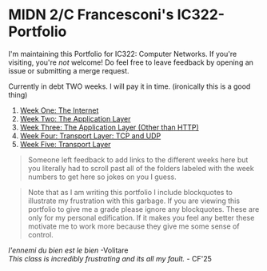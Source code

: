 # MIDN 2/C Francesconi's IC322-Portfolio

I'm maintaining this Portfolio for IC322: Computer Networks. If you're visiting, you're *not* welcome! Do feel free to leave feedback by opening an issue or submitting a merge request.

Currently in debt TWO weeks. I will pay it in time. (ironically this is a good thing)


1. [Week One: The Internet](/week01/)
2. [Week Two: The Application Layer](/week02/)
3. [Week Three: The Application Layer (Other than HTTP)](/week03/)
4. [Week Four: Transport Layer: TCP and UDP](/week04/)
5. [Week Five: Transport Layer](/week05/)

>Someone left feedback to add links to the different weeks here but you literally had to scroll past all of the folders labeled with the week numbers to get here so jokes on you I guess.


> Note that as I am writing this portfolio I include blockquotes to illustrate my frustration with this garbage. If you are viewing this portfolio to give me a grade please ignore any blockquotes. These are only for my personal edification. If it makes you feel any better these motivate me to work more because they give me some sense of control.

*l'ennemi du bien est le bien* -Volitare<br>
*This class is incredibly frustrating and its all my fault.* - CF'25
